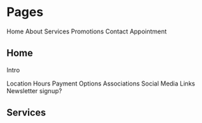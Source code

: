 Pages
=====

Home
	About
	Services
	Promotions
	Contact
	Appointment

Home
-----

Intro

Location
Hours
Payment Options
Associations
Social Media Links
Newsletter signup?

Services
--------


